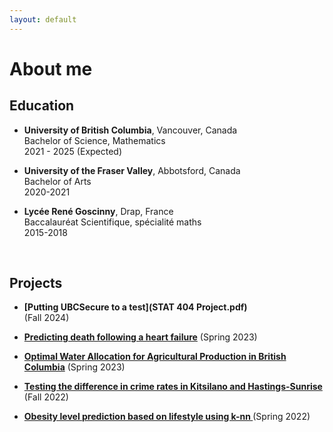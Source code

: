 ```yaml
---
layout: default
---
```


# About me

## Education

- **University of British Columbia**, Vancouver, Canada <br>
  Bachelor of Science, Mathematics <br>
  2021 - 2025 (Expected)

- **University of the Fraser Valley**, Abbotsford, Canada <br>
  Bachelor of Arts<br>
  2020-2021
 
- **Lycée René Goscinny**, Drap, France <br>
  Baccalauréat Scientifique, spécialité maths <br>
  2015-2018
<br>

## Projects
- **[Putting UBCSecure to a test](STAT 404 Project.pdf)<br>** (Fall 2024)<br>

- **[Predicting death following a heart failure](stat_306.html)** (Spring 2023)<br>

- **[Optimal Water Allocation for Agricultural Production in British Columbia](math_340.pdf)** (Spring 2023)<br>
  
- **[Testing the difference in crime rates in Kitsilano and Hastings-Sunrise ](stat_201.html)** (Fall 2022)<br>

- **[Obesity level prediction based on lifestyle using k-nn ](dsci_100.html)** (Spring 2022)<br>
  <br>
